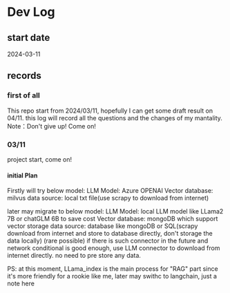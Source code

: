# Dev Log

## start date

2024-03-11

## records

### first of all

This repo start from 2024/03/11, hopefully I can get some draft result on 04/11. this log will record all the questions and the changes of my mantality.
Note：Don't give up! Come on!

### 03/11

project start, come on!

#### initial Plan

Firstly will try below model:
LLM Model: Azure OPENAI
Vector database: milvus
data source: local txt file(use scrapy to download from internet)

later may migrate to below model:
LLM Model: local LLM model like LLama2 7B or chatGLM 6B to save cost
Vector database: mongoDB which support vector storage
data source: database like mongoDB or SQL(scrapy download from internet and store to database directly, don't storage the data locally)
             (rare possible) if there is such connector in the future and network conditional is good enough, use LLM connector to download from internet directly. no need to pre store any data.

PS: at this moment, LLama_index is the main process for "RAG" part since it's more friendly for a rookie like me, later may swithc to langchain, just a note here
